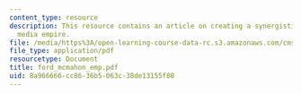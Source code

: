 ```yaml
---
content_type: resource
description: This resource contains an article on creating a synergistic pro wrestling
  media empire.
file: /media/https%3A/open-learning-course-data-rc.s3.amazonaws.com/cms-997-topics-in-comparative-media-american-pro-wrestling-spring-2007/8a966666cc8636b5063c38de13155f80_ford_mcmahon_emp.pdf
file_type: application/pdf
resourcetype: Document
title: ford_mcmahon_emp.pdf
uid: 8a966666-cc86-36b5-063c-38de13155f80
---
```

